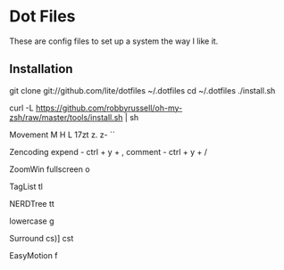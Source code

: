Dot Files
====

These are config files to set up a system the way I like it.

Installation
----

  git clone git://github.com/lite/dotfiles ~/.dotfiles
  cd ~/.dotfiles
  ./install.sh

  curl -L https://github.com/robbyrussell/oh-my-zsh/raw/master/tools/install.sh | sh

Movement
  M H L 
  17zt z. z-
  `` 

Zencoding
  expend - ctrl + y + ,
  comment - ctrl + y + / 

ZoomWin
  fullscreen <c-w>o

TagList
  <leader>tl

NERDTree
  <leader>tt

lowercase
  g

Surround
  cs)]
  cst<p>

EasyMotion
  <leader><leader>f

